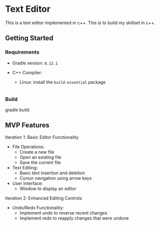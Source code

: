 # Text Editor

This is a text editor implemented in c++. This is to build my skillset in c++.

## Getting Started

### Requirements

- Gradle version: `8.12.1`
- C++ Compiler:

  - Linux: install the `build-essential` package

  ```sudo apt-get update && sudo apt-get install build-essential

  ```

### Build

gradle build

## MVP Features

Iteration 1: Basic Editor Functionality

- File Operations:
  - Create a new file
  - Open an existing file
  - Save the current file
- Text Editing:
  - Basic text insertion and deletion
  - Cursor navigation using arrow keys
- User Interface:
  - Window to display an editor

Iteration 2: Enhanced Editing Controls

- Undo/Redo Functionality:
  - Implement undo to reverse recent changes
  - Implement redo to reapply changes that were undone
